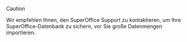 <!-- markdownlint-disable-file MD041 -->
> [!CAUTION]
> Wir empfehlen Ihnen, den SuperOffice Support zu kontaktieren, um Ihre SuperOffice-Datenbank zu sichern, vor Sie große Datenmengen importieren.
